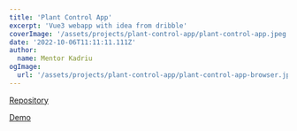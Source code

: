 ```yaml
---
title: 'Plant Control App'
excerpt: 'Vue3 webapp with idea from dribble'
coverImage: '/assets/projects/plant-control-app/plant-control-app.jpeg'
date: '2022-10-06T11:11:11.111Z'
author:
  name: Mentor Kadriu
ogImage:
  url: '/assets/projects/plant-control-app/plant-control-app-browser.jpeg'
---
```



[Repository](https://github.com/mentorkadriu/plant-control-app)

[Demo](https://plant-control-app.vercel.app/)
